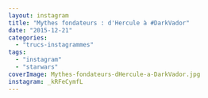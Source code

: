 ```yaml
---
layout: instagram
title: "Mythes fondateurs : d'Hercule à #DarkVador"
date: "2015-12-21"
categories: 
  - "trucs-instagrammes"
tags: 
  - "instagram"
  - "starwars"
coverImage: Mythes-fondateurs-dHercule-a-DarkVador.jpg
instagram: _kRFeCymfL
---
```

